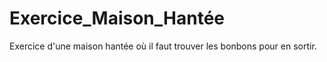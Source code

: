 # Exercice_Maison_Hantée
Exercice d'une maison hantée où il faut trouver les bonbons pour en sortir.
